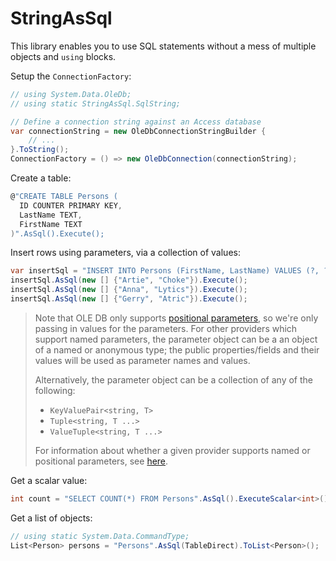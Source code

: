 # StringAsSql
This library enables you to use SQL statements without a mess of multiple objects and `using` blocks.

Setup the `ConnectionFactory`:
```csharp
// using System.Data.OleDb;
// using static StringAsSql.SqlString;

// Define a connection string against an Access database
var connectionString = new OleDbConnectionStringBuilder {
    // ...
}.ToString();
ConnectionFactory = () => new OleDbConnection(connectionString);
```

Create a table:
```csharp
@"CREATE TABLE Persons (
  ID COUNTER PRIMARY KEY, 
  LastName TEXT,
  FirstName TEXT
)".AsSql().Execute();
```

Insert rows using parameters, via a collection of values:
```csharp
var insertSql = "INSERT INTO Persons (FirstName, LastName) VALUES (?, ?)";
insertSql.AsSql(new [] {"Artie", "Choke"}).Execute();
insertSql.AsSql(new [] {"Anna", "Lytics"}).Execute();
insertSql.AsSql(new [] {"Gerry", "Atric"}).Execute();
```
> Note that OLE DB only supports [positional parameters](https://docs.microsoft.com/en-us/dotnet/framework/data/adonet/configuring-parameters-and-parameter-data-types#working-with-parameter-placeholders), so we're only passing in values for the parameters. For other providers which support named parameters, the parameter object can be a an object of a named or anonymous type;  the public properties/fields and their values will be used as parameter names and values.
>
> Alternatively, the parameter object can be a collection of any of the following:
> * `KeyValuePair<string, T>`
> * `Tuple<string, T ...>`
> * `ValueTuple<string, T ...>`
>
> For information about whether a given provider supports named or positional parameters, see [here](http://bobby-tables.com/adodotnet#placeholder-syntax).

Get a scalar value:
```csharp
int count = "SELECT COUNT(*) FROM Persons".AsSql().ExecuteScalar<int>();
```

Get a list of objects:
```csharp
// using static System.Data.CommandType;
List<Person> persons = "Persons".AsSql(TableDirect).ToList<Person>();
```
